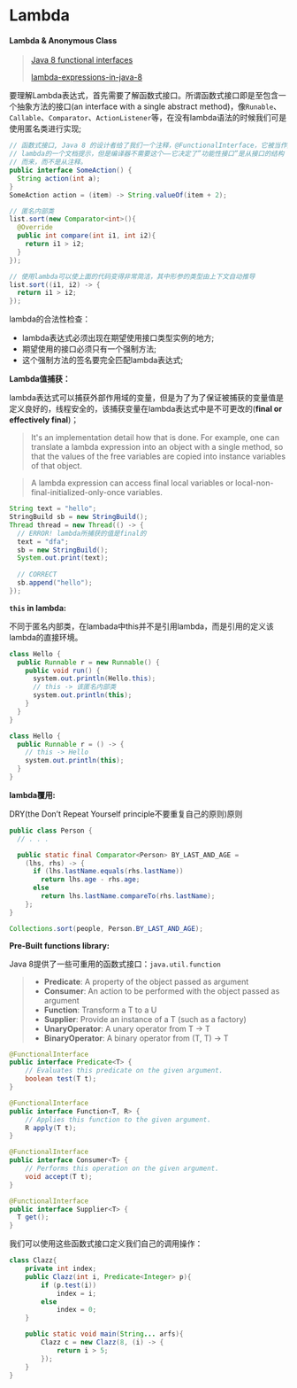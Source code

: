 # Lambda

#### Lambda & Anonymous Class

> [Java 8 functional interfaces](https://www.oreilly.com/learning/java-8-functional-interfaces)
>
> [lambda-expressions-in-java-8](http://www.drdobbs.com/jvm/lambda-expressions-in-java-8/240166764?pgno=3)

要理解Lambda表达式，首先需要了解函数式接口。所谓函数式接口即是至包含一个抽象方法的接口(an interface with a single abstract method)，像`Runable`、`Callable`、`Comparator`、`ActionListener`等，在没有lambda语法的时候我们可是使用匿名类进行实现;

```java
// 函数式接口, Java 8 的设计者给了我们一个注释，@FunctionalInterface，它被当作接口使用 
// lambda的一个文档提示，但是编译器不需要这个——它决定了”功能性接口”是从接口的结构（单方法接口）
// 而来，而不是从注释。
public interface SomeAction() {
  String action(int a);
}
SomeAction action = (item) -> String.valueOf(item + 2);

// 匿名内部类
list.sort(new Comparator<int>(){
  @Override
  public int compare(int i1, int i2){
    return i1 > i2;
  }
});

// 使用lambda可以使上面的代码变得非常简洁，其中形参的类型由上下文自动推导
list.sort((i1, i2) -> {
  return i1 > i2;
});
```

lambda的合法性检查：

- lambda表达式必须出现在期望使用接口类型实例的地方;
- 期望使用的接口必须只有一个强制方法;
- 这个强制方法的签名要完全匹配lambda表达式;

**Lambda值捕获：**

lambda表达式可以捕获外部作用域的变量，但是为了为了保证被捕获的变量值是定义良好的，线程安全的，该捕获变量在lambda表达式中是不可更改的(**final or effectively final**)；

> It's an implementation detail how that is done. For example, one can translate a lambda expression into an object with a single method, so that the values of the free variables are copied into instance variables of that object.



>A lambda expression can access final local variables or local-non-final-initialized-only-once variables.

```java
String text = "hello";
StringBuild sb = new StringBuild();
Thread thread = new Thread(() -> {
  // ERROR! lambda所捕获的值是final的
  text = "dfa";
  sb = new StringBuild();
  System.out.print(text);
  
  // CORRECT
  sb.append("hello");
});
```

**`this` in lambda:**

不同于匿名内部类，在lambada中this并不是引用lambda，而是引用的定义该lambda的直接环境。

```java
class Hello {
  public Runnable r = new Runnable() {
    public void run() {
      system.out.println(Hello.this);
      // this -> 该匿名内部类
      system.out.println(this);
	}
  }
}

class Hello {
  public Runnable r = () -> {
    // this -> Hello
  	system.out.println(this);
  }
}
```

**lambda覆用:**

DRY(the Don’t Repeat Yourself principle不要重复自己的原则)原则

```java
public class Person {
  // . . .

  public static final Comparator<Person> BY_LAST_AND_AGE =
    (lhs, rhs) -> {
      if (lhs.lastName.equals(rhs.lastName))
        return lhs.age - rhs.age;
      else
        return lhs.lastName.compareTo(rhs.lastName);
    };
}

Collections.sort(people, Person.BY_LAST_AND_AGE);
```

**Pre-Built functions library:**

Java 8提供了一些可重用的函数式接口：`java.util.function`

> - **Predicate**: A property of the object passed as argument
> - **Consumer**: An action to be performed with the object passed as argument
> - **Function**: Transform a T to a U
> - **Supplier**: Provide an instance of a T (such as a factory)
> - **UnaryOperator**: A unary operator from T -> T
> - **BinaryOperator**: A binary operator from (T, T) -> T

```java
@FunctionalInterface
public interface Predicate<T> {
	// Evaluates this predicate on the given argument.
	boolean test(T t);
}

@FunctionalInterface
public interface Function<T, R> {
	// Applies this function to the given argument.
	R apply(T t);
}

@FunctionalInterface
public interface Consumer<T> {
	// Performs this operation on the given argument.
	void accept(T t);
}

@FunctionalInterface
public interface Supplier<T> {
  T get();
}
```

我们可以使用这些函数式接口定义我们自己的调用操作：

```java
class Clazz{
	private int index;
	public Clazz(int i, Predicate<Integer> p){
		if (p.test(i))
			index = i;
		else
			index = 0;
	}

	public static void main(String... arfs){
		Clazz c = new Clazz(8, (i) -> {
			return i > 5;
		});
	}
}
```

